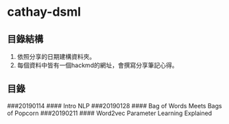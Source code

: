 # cathay-dsml
## 目錄結構
1. 依照分享的日期建構資料夾。
2. 每個資料中皆有一個hackmd的網址，會撰寫分享筆記心得。
## 目錄
###20190114
    #### Intro NLP
###20190128
    #### Bag of Words Meets Bags of Popcorn
###20190211
    #### Word2vec Parameter Learning Explained